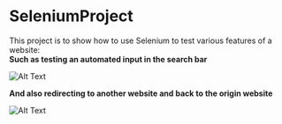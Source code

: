# SeleniumProject
This project is to show how to use Selenium to test various features of a website:  
**Such as testing an automated input in the search bar**

![ Alt Text](https://media.giphy.com/media/CWYPkXNOW0lDMRBlkN/giphy.gif)



**And also redirecting to another website and back to the origin website**


![ Alt Text](https://media.giphy.com/media/4LFgfkeGsAe8rahtMg/giphy.gif)

